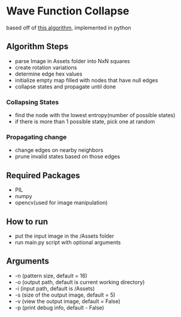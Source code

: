 # Wave Function Collapse

based off of [this algorithm], implemented in python

## Algorithm Steps
 - parse Image in Assets folder into NxN squares
 - create rotation variations
 - determine edge hex values
 - initialize empty map filled with nodes that have null edges
 - collapse states and propagate until done

### Collapsing States
* find the node with the lowest entropy(number of possible states)
* if there is more than 1 possible state, pick one at random


### Propagating change
* change edges on nearby neighbors
* prune invalid states based on those edges


## Required Packages
* PIL
* numpy
* opencv(used for image manipulation)

## How to run
* put the input image in the /Assets folder
* run main.py script with optional arguments

## Arguments
* -n (pattern size, default = 16)
* -o (output path, default is current working directory)
* -i (input path, default is /Assets)
* -s (size of the output image, default = 5)
* -v (view the output image, default = False)
* -p (print debug info, default - False)

[this algorithm]: https://github.com/mxgmn/WaveFunctionCollapse 

